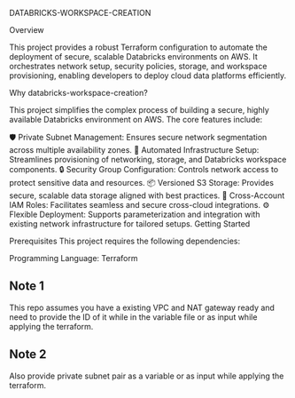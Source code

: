 DATABRICKS-WORKSPACE-CREATION

Overview

This project provides a robust Terraform configuration to automate the deployment of secure, scalable Databricks environments on AWS. It orchestrates network setup, security policies, storage, and workspace provisioning, enabling developers to deploy cloud data platforms efficiently.

Why databricks-workspace-creation?

This project simplifies the complex process of building a secure, highly available Databricks environment on AWS. The core features include:

🛡️ Private Subnet Management: Ensures secure network segmentation across multiple availability zones.
🚀 Automated Infrastructure Setup: Streamlines provisioning of networking, storage, and Databricks workspace components.
🔒 Security Group Configuration: Controls network access to protect sensitive data and resources.
📦 Versioned S3 Storage: Provides secure, scalable data storage aligned with best practices.
🔑 Cross-Account IAM Roles: Facilitates seamless and secure cross-cloud integrations.
⚙️ Flexible Deployment: Supports parameterization and integration with existing network infrastructure for tailored setups.
Getting Started

Prerequisites
This project requires the following dependencies:

Programming Language: Terraform


## Note 1
This repo assumes you have a existing VPC and NAT gateway ready and need to provide the ID of it while in the variable file or as input while applying the terraform.

## Note 2
Also provide private subnet pair as a variable or as input while applying the terraform.
